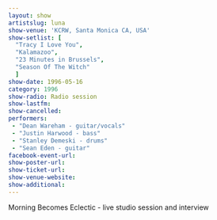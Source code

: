 ```yaml
---
layout: show
artistslug: luna
show-venue: 'KCRW, Santa Monica CA, USA'
show-setlist: [
  "Tracy I Love You",
  "Kalamazoo",
  "23 Minutes in Brussels",
  "Season Of The Witch"
  ]
show-date: 1996-05-16
category: 1996
show-radio: Radio session
show-lastfm: 
show-cancelled: 
performers: 
 - "Dean Wareham - guitar/vocals"
 - "Justin Harwood - bass"
 - "Stanley Demeski - drums"
 - "Sean Eden - guitar"
facebook-event-url: 
show-poster-url: 
show-ticket-url: 
show-venue-website: 
show-additional: 
---
```


Morning Becomes Eclectic - live studio session and interview